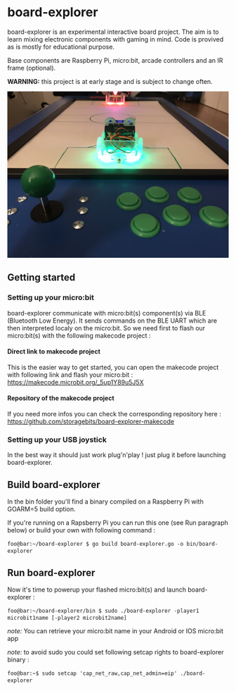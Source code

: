 # board-explorer

board-explorer is an experimental interactive board project. The aim is to learn mixing electronic components with gaming in mind. Code is provived as is mostly for educational purpose. 

Base components are Raspberry Pi, micro:bit, arcade controllers and an IR frame (optional). 

**WARNING:** this project is at early stage and is subject to change often.

![board-explorer](https://github.com/storagebits/board-explorer/blob/master/images/board-explorer.jpg?raw=true)

## Getting started

### Setting up your micro:bit

board-explorer communicate with micro:bit(s) component(s) via BLE (Bluetooth Low Energy). It sends commands on the BLE UART which are then interpreted localy on the micro:bit. So we need first to flash our micro:bit(s) with the following makecode project :

#### Direct link to makecode project

This is the easier way to get started, you can open the makecode project with following link and flash your micro:bit :
https://makecode.microbit.org/_5up1Y89u5J5X

#### Repository of the makecode project

If you need more infos you can check the corresponding repository here :
https://github.com/storagebits/board-explorer-makecode

### Setting up your USB joystick

In the best way it should just work plug'n'play ! just plug it before launching board-explorer.

## Build board-explorer

In the bin folder you'll find a binary compiled on a Raspberry Pi with GOARM=5 build option.

If you're running on a Rapsberry Pi you can run this one (see Run paragraph below) or build your own with following command :

```console
foo@bar:~/board-explorer $ go build board-explorer.go -o bin/board-explorer
```

## Run board-explorer

Now it's time to powerup your flashed micro:bit(s) and launch board-explorer :

```console
foo@bar:~/board-explorer/bin $ sudo ./board-explorer -player1 microbit1name [-player2 microbit2name]
```

_note:_ You can retrieve your micro:bit name in your Android or IOS micro:bit app

_note:_ to avoid sudo you could set following setcap rights to board-explorer binary :
```console
foo@bar:~$ sudo setcap 'cap_net_raw,cap_net_admin=eip' ./board-explorer
```
